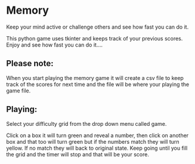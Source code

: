 # Memory
Keep your mind active or challenge others and see how fast you can do it.

This python game uses tkinter and keeps track of your previous scores.
Enjoy and see how fast you can do it....


Please note:
------------
When you start playing the memory game it will create a csv file to keep track of the scores for next time and the file will be where your playing the game file.

Playing:
--------
Select your difficulty grid from the drop down menu called game.

Click on a box it will turn green and reveal a number, then click on another box and that too will turn green but if the numbers match they will turn yellow. If no match they will back to original state. Keep going until you fill the grid and the timer will stop and that will be your score.
